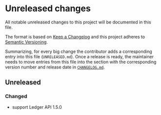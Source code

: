 # Unreleased changes

All notable unreleased changes to this project will be documented in this file.

The format is based on [Keep a Changelog](http://keepachangelog.com/en/1.0.0/)
and this project adheres to [Semantic Versioning](http://semver.org/spec/v2.0.0.html).

Summarizing, for every big change the contributor adds a corresponding entry into this
file (`UNRELEASED.md`). Once a release is ready, the maintainer needs to move entries
from this file into the section with the corresponding version number and release date
in [`CHANGELOG.md`](CHANGELOG.md).

## Unreleased

### Changed
- support Ledger API 1.5.0
